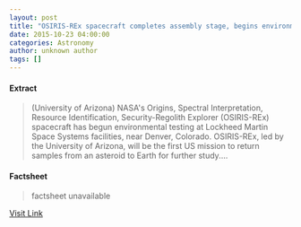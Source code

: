 ```yaml
---
layout: post
title: "OSIRIS-REx spacecraft completes assembly stage, begins environmental testing"
date: 2015-10-23 04:00:00
categories: Astronomy
author: unknown author
tags: []
---
```



#### Extract
>(University of Arizona) NASA's Origins, Spectral Interpretation, Resource Identification, Security-Regolith Explorer (OSIRIS-REx) spacecraft has begun environmental testing at Lockheed Martin Space Systems facilities, near Denver, Colorado. OSIRIS-REx, led by the University of Arizona, will be the first US mission to return samples from an asteroid to Earth for further study....

#### Factsheet
>factsheet unavailable

[Visit Link](http://www.eurekalert.org/pub_releases/2015-10/uoa-osc102215.php)


